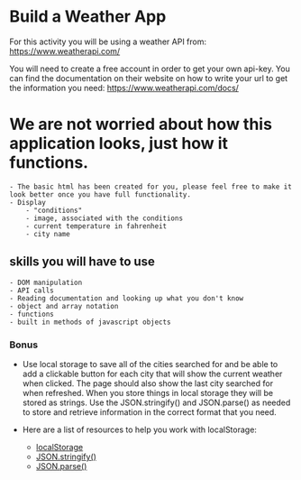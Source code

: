 # Build a Weather App

For this activity you will be using a weather API from: https://www.weatherapi.com/ 

You will need to create a free account in order to get your own api-key. You can find the documentation on their website on how to write your url to get the information you need: https://www.weatherapi.com/docs/

# We are not worried about how this application looks, just how it functions. 
    - The basic html has been created for you, please feel free to make it look better once you have full functionality.
    - Display
        - "conditions"
        - image, associated with the conditions
        - current temperature in fahrenheit
        - city name

## skills you will have to use
    - DOM manipulation
    - API calls
    - Reading documentation and looking up what you don't know
    - object and array notation
    - functions
    - built in methods of javascript objects


### Bonus

* Use local storage to save all of the cities searched for and be able to add a clickable button for each city that will show the current weather when clicked. The page should also show the last city searched for when refreshed. When you store things in local storage they will be stored as strings. Use the JSON.stringify() and JSON.parse() as needed to store and retrieve information in the correct format that you need.

* Here are a list of resources to help you work with localStorage:
    - [localStorage](https://blog.logrocket.com/localstorage-javascript-complete-guide/)
    - [JSON.stringify()](https://www.w3schools.com/js/js_json_stringify.asp)
    - [JSON.parse()](https://www.w3schools.com/js/js_json_parse.asp)